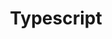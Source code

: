 ---
name: 'typescript'
title: 'Typescript'
icon: 'vscodeicons:filetypetypescript'
description: 'Typescript'
---
